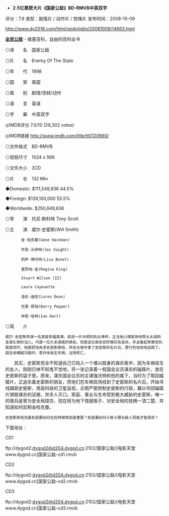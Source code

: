 - **2.5亿票房大片《国家公敌》BD-RMVB中英双字**

评分：7.9 类型：剧情片 / 动作片 / 惊悚片 发布时间：2008-10-09 

http://www.dy2018.com/html/gndy/jddy/20081009/14663.html

[**全民公敌**](https://zh.wikipedia.org/wiki/%E5%85%A8%E6%B0%91%E5%85%AC%E6%95%8C) - 维基百科，自由的百科全书



◎译　　名　国家公敌

◎片　　名　Enemy Of The State

◎年　　代　1998

◎国　　家　美国

◎类　　别　剧情/惊秫/动作 

◎语　　言　英语

◎字　　幕　中英双字

◎IMDB评分 7.0/10 (28,302 votes)

◎IMDB链接 http://www.imdb.com/title/tt0120660/

◎文件格式　BD-RMVB

◎视频尺寸　1024 x 566

◎文件大小　3CD 

◎片　　长　132 Min

◆Domestic:  $111,549,836    44.5% 

◆Foreign:  $139,100,000    55.5% 

◆Worldwide:  $250,649,836  

◎导　　演　托尼·斯科特 Tony Scott 

◎主　　演　威尔·史密斯(Will Smith)

           金·哈克曼(Gene Hackman)

           乔恩·沃伊特(Jon Voight)

           莉萨·博内特(Lisa Bonet)

           里贾纳·金(Regina King)

           Stuart Wilson (II)

           Laura Cayouette

           洛伦·迪安(Loren Dean)

           巴里·佩珀(Barry Pepper)

           伊恩·哈特(Ian Hart)

◎简　　介　

    威尔·史密斯饰演一名家庭幸福美满、前途一片光明的执业律师，正当他心情愉快地帮太太选购圣诞礼物的当儿，巧遇一位久未谋面的朋友。但是这位朋友却好像后有追兵，并且看起来像受到极度惊吓。他狼狈地央求史密斯救他，并在仓惶中拿了史密斯的名片后，便行色匆匆地逃跑了。就在他横越马路时，意外地发生车祸，当场死亡。 

　　其实，史密斯完全不知道自己已陷入一个难以脱身的谋杀案中，因为车祸丧生的友人，刚刚已神不知鬼不觉地，将一张记录着一桩国会议员谋杀的磁碟片，放在史密斯的袋子里。原来，谋杀国会议员的主谋强沃特和他的属下，当时为了取回磁碟片，正追杀着史密斯的朋友，而他们在车祸现场找到了史密斯的名片后，开始寻线跟踪史密斯，用高科技的卫星监视，企图严密控制史密斯的行踪，藉以夺回磁碟片销毁谋杀的证据，并杀人灭口。家庭、事业与生命受到极大威胁的史密斯，唯一的救兵是曾为安全局探员、现在转为地下情报贩子、对安全局的技俩一清二楚、并知道如何反制金哈克曼。 

    史密斯和哈克曼到底要如何在抢林弹雨突破重围？到底要如何斗智斗狠与敌人周旋才能保命？

 

下载地址：

CD1

ftp://dygod2:dygod2@d204.dygod.cn:2102/国家公敌/[电影天堂www.dygod.cn]国家公敌-cd1.rmvb  

CD2

ftp://dygod2:dygod2@d204.dygod.cn:2102/国家公敌/[电影天堂www.dygod.cn]国家公敌-cd2.rmvb  

CD3

ftp://dygod2:dygod2@d204.dygod.cn:2102/国家公敌/[电影天堂www.dygod.cn]国家公敌-cd3.rmvb  
